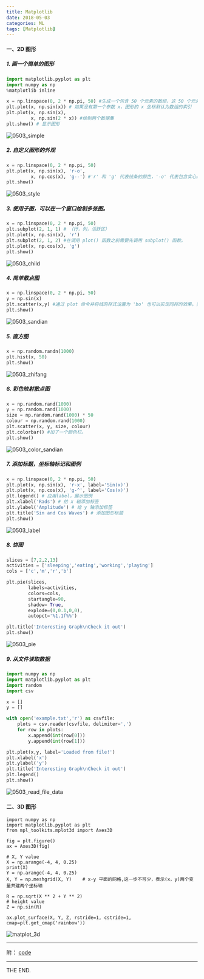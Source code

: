 ```yaml
---
title: Matplotlib
date: 2018-05-03
categories: ML
tags: [Matplotlib]
---
```


#### 一、2D 图形
##### 1. 画一个简单的图形

```python
import matplotlib.pyplot as plt
import numpy as np
%matplotlib inline

x = np.linspace(0, 2 * np.pi, 50) #生成一个包含 50 个元素的数组，这 50 个元素均匀的分布在 [0, 2pi] 的区间上。
plt.plot(x, np.sin(x)) # 如果没有第一个参数 x，图形的 x 坐标默认为数组的索引
plt.plot(x, np.sin(x),
         x, np.sin(2 * x)) #绘制两个数据集
plt.show() # 显示图形
```

![0503_simple](/src/imgs/1805/0503_simple.png)

<!--more-->

##### 2. 自定义图形的外观

```python
x = np.linspace(0, 2 * np.pi, 50)
plt.plot(x, np.sin(x), 'r-o',
         x, np.cos(x), 'g--') #'r' 和 'g' 代表线条的颜色，'-o' 代表包含实心点标记的实线，'--' 代表虚线
plt.show()
```

![0503_style](/src/imgs/1805/0503_style.png)

##### 3. 使用子图，可以在一个窗口绘制多张图。

```python
x = np.linspace(0, 2 * np.pi, 50)
plt.subplot(2, 1, 1) # （行，列，活跃区）
plt.plot(x, np.sin(x), 'r')
plt.subplot(2, 1, 2) #在调用 plot() 函数之前需要先调用 subplot() 函数。
plt.plot(x, np.cos(x), 'g')
plt.show()
```

![0503_child](/src/imgs/1805/0503_child.png)

##### 4. 简单散点图

```python
x = np.linspace(0, 2 * np.pi, 50)
y = np.sin(x)
plt.scatter(x,y) #通过 plot 命令并将线的样式设置为 'bo' 也可以实现同样的效果。实际设置'o'就可以，'bo'表示蓝色的点。
plt.show()
```

![0503_sandian](/src/imgs/1805/0503_sandian.png)

##### 5. 直方图

```python
x = np.random.randn(1000)
plt.hist(x, 50)
plt.show()
```

![0503_zhifang](/src/imgs/1805/0503_zhifang.png)

##### 6. 彩色映射散点图

```python
x = np.random.rand(1000)
y = np.random.rand(1000)
size = np.random.rand(1000) * 50
colour = np.random.rand(1000)
plt.scatter(x, y, size, colour)
plt.colorbar() #加了一个颜色栏。
plt.show()
```

![0503_color_sandian](/src/imgs/1805/0503_color_sandian.png)

##### 7. 添加标题，坐标轴标记和图例

```python
x = np.linspace(0, 2 * np.pi, 50)
plt.plot(x, np.sin(x), 'r-x', label='Sin(x)')
plt.plot(x, np.cos(x), 'g-^', label='Cos(x)')
plt.legend() # 应用label，展示图例
plt.xlabel('Rads') # 给 x 轴添加标签
plt.ylabel('Amplitude') # 给 y 轴添加标签
plt.title('Sin and Cos Waves') # 添加图形标题
plt.show()
```

![0503_label](/src/imgs/1805/0503_label.png)

##### 8. 饼图
```python
slices = [7,2,2,13]
activities = ['sleeping','eating','working','playing']
cols = ['c','m','r','b']

plt.pie(slices,
        labels=activities,
        colors=cols,
        startangle=90,
        shadow= True,
        explode=(0,0.1,0,0),
        autopct='%1.1f%%')

plt.title('Interesting Graph\nCheck it out')
plt.show()
```

![0503_pie](/src/imgs/1805/0503_pie.png)


##### 9. 从文件读取数据

```python
import numpy as np
import matplotlib.pyplot as plt
import random
import csv

x = []
y = []

with open('example.txt','r') as csvfile:
    plots = csv.reader(csvfile, delimiter=',')
    for row in plots:
        x.append(int(row[0]))
        y.append(int(row[1]))

plt.plot(x,y, label='Loaded from file!')
plt.xlabel('x')
plt.ylabel('y')
plt.title('Interesting Graph\nCheck it out')
plt.legend()
plt.show()
```

![0503_read_file_data](/src/imgs/1805/0503_read_file_data.png)

#### 二、3D 图形

```
import numpy as np
import matplotlib.pyplot as plt
from mpl_toolkits.mplot3d import Axes3D

fig = plt.figure()
ax = Axes3D(fig)

# X, Y value
X = np.arange(-4, 4, 0.25)
print(X)
Y = np.arange(-4, 4, 0.25)
X, Y = np.meshgrid(X, Y)    # x-y 平面的网格,这一步不可少，表示(x，y)两个变量共建两个坐标轴

R = np.sqrt(X ** 2 + Y ** 2)
# height value
Z = np.sin(R)

ax.plot_surface(X, Y, Z, rstride=1, cstride=1, cmap=plt.get_cmap('rainbow'))
```

![matplot_3d](/src/imgs/1805/0503_matplot_3d.png)

- - -

附：
[code](/raw/code/matplotlib/matplotlibdemo.ipynb)

- - -
THE END.
